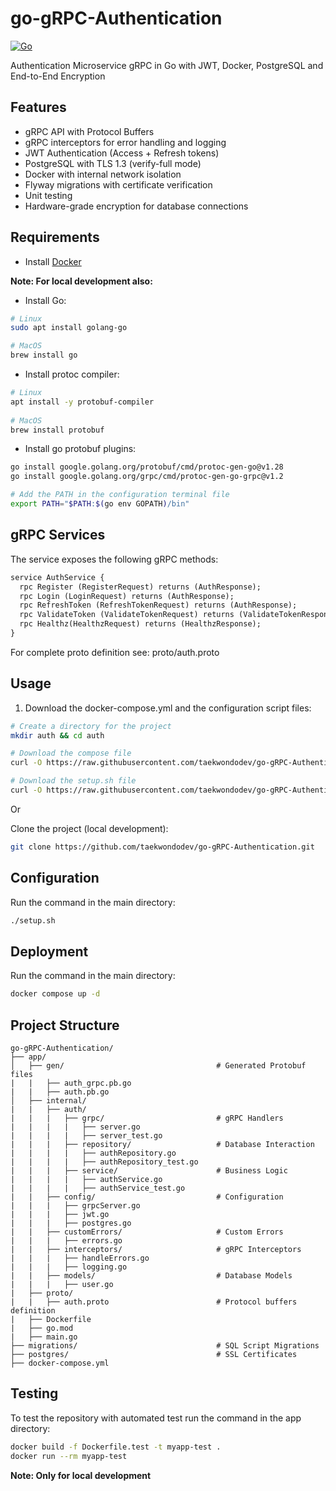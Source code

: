 # go-gRPC-Authentication
[![Go](https://img.shields.io/badge/Go-1.24.2+-00ADD8?logo=go)](https://golang.org)

Authentication Microservice gRPC in Go with JWT, Docker, PostgreSQL and End-to-End Encryption

## Features
- gRPC API with Protocol Buffers
- gRPC interceptors for error handling and logging
- JWT Authentication (Access + Refresh tokens)
- PostgreSQL with TLS 1.3 (verify-full mode)  
- Docker with internal network isolation 
- Flyway migrations with certificate verification  
- Unit testing  
- Hardware-grade encryption for database connections

## Requirements

- Install [Docker](https://docs.docker.com/engine/install/)

**Note: For local development also:**

- Install Go:

```bash
# Linux
sudo apt install golang-go

# MacOS
brew install go
```

- Install protoc compiler:

```bash
# Linux
apt install -y protobuf-compiler
  
# MacOS
brew install protobuf
```

- Install go protobuf plugins:

```bash
go install google.golang.org/protobuf/cmd/protoc-gen-go@v1.28
go install google.golang.org/grpc/cmd/protoc-gen-go-grpc@v1.2

# Add the PATH in the configuration terminal file
export PATH="$PATH:$(go env GOPATH)/bin"
```

## gRPC Services

The service exposes the following gRPC methods:

```protobuf
service AuthService {
  rpc Register (RegisterRequest) returns (AuthResponse);
  rpc Login (LoginRequest) returns (AuthResponse);
  rpc RefreshToken (RefreshTokenRequest) returns (AuthResponse);
  rpc ValidateToken (ValidateTokenRequest) returns (ValidateTokenResponse);
  rpc Healthz(HealthzRequest) returns (HealthzResponse);
}
```

For complete proto definition see: proto/auth.proto

## Usage

1. Download the docker-compose.yml and the configuration script files:

  ```bash
  # Create a directory for the project
  mkdir auth && cd auth

  # Download the compose file
  curl -O https://raw.githubusercontent.com/taekwondodev/go-gRPC-Authentication/master/docker-compose.yml

  # Download the setup.sh file
  curl -O https://raw.githubusercontent.com/taekwondodev/go-gRPC-Authentication/master/setup.sh
  ```
  Or

  Clone the project (local development):
   
  ```bash
  git clone https://github.com/taekwondodev/go-gRPC-Authentication.git
  ```

## Configuration

Run the command in the main directory:

```bash
./setup.sh
```

## Deployment

Run the command in the main directory:
   
```bash
docker compose up -d
```

## Project Structure

```
go-gRPC-Authentication/
├── app/
│   ├── gen/                                  # Generated Protobuf files
|   |   ├── auth_grpc.pb.go
|   |   ├── auth.pb.go
│   ├── internal/
|   |   ├── auth/
|   |   |   ├── grpc/                         # gRPC Handlers
|   |   |   |   ├── server.go
|   |   |   |   ├── server_test.go
|   |   |   ├── repository/                   # Database Interaction
|   |   |   |   ├── authRepository.go
|   |   |   |   ├── authRepository_test.go
|   |   |   ├── service/                      # Business Logic
|   |   |   |   ├── authService.go
|   |   |   |   ├── authService_test.go
|   |   ├── config/                           # Configuration
|   |   |   ├── grpcServer.go
|   |   |   ├── jwt.go
|   |   |   ├── postgres.go
|   |   ├── customErrors/                     # Custom Errors
|   |   |   ├── errors.go
|   |   ├── interceptors/                     # gRPC Interceptors
|   |   |   ├── handleErrors.go
|   |   |   ├── logging.go
|   |   ├── models/                           # Database Models
|   |   |   ├── user.go
|   ├── proto/
|   |   ├── auth.proto                        # Protocol buffers definition
|   ├── Dockerfile
|   ├── go.mod
|   ├── main.go
├── migrations/                               # SQL Script Migrations
├── postgres/                                 # SSL Certificates   
├── docker-compose.yml   
```

## Testing

To test the repository with automated test run the command in the app directory:

```bash
docker build -f Dockerfile.test -t myapp-test .
docker run --rm myapp-test
```

**Note: Only for local development**
